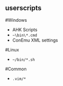 userscripts
-----------

#Windows
 - AHK Scripts
 - `~\bin\*.cmd`
 - ConEmu XML settings

#Linux
 - `~/bin/*.sh`

#Common
 - `.vim/*`

